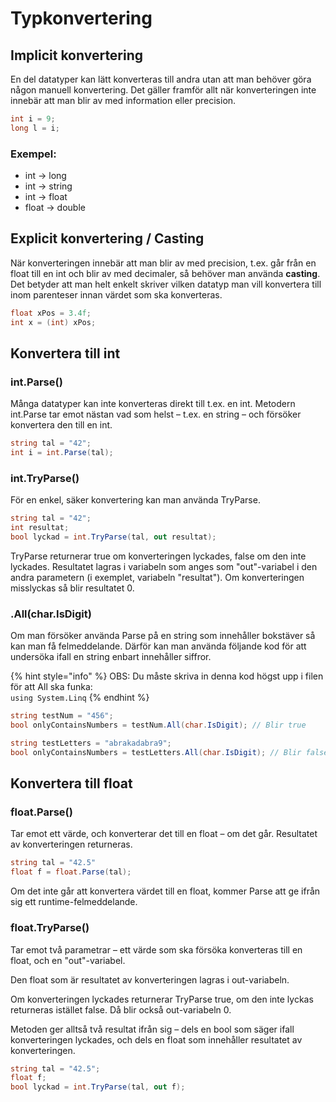 # Typkonvertering

## Implicit konvertering

En del datatyper kan lätt konverteras till andra utan att man behöver göra någon manuell konvertering. Det gäller framför allt när konverteringen inte innebär att man blir av med information eller precision.

```csharp
int i = 9;
long l = i;
```

### Exempel:

* int → long
* int → string
* int → float
* float → double

## Explicit konvertering / Casting

När konverteringen innebär att man blir av med precision, t.ex. går från en float till en int och blir av med decimaler, så behöver man använda **casting**. Det betyder att man helt enkelt skriver vilken datatyp man vill konvertera till inom parenteser innan värdet som ska konverteras.

```csharp
float xPos = 3.4f;
int x = (int) xPos;
```

## Konvertera till int

### int.Parse()

Många datatyper kan inte konverteras direkt till t.ex. en int. Metodern int.Parse tar emot nästan vad som helst – t.ex. en string – och försöker konvertera den till en int.

```csharp
string tal = "42";
int i = int.Parse(tal);
```

### int.TryParse()

För en enkel, säker konvertering kan man använda TryParse.

```csharp
string tal = "42";
int resultat;
bool lyckad = int.TryParse(tal, out resultat);
```

TryParse returnerar true om konverteringen lyckades, false om den inte lyckades. Resultatet lagras i variabeln som anges som "out"-variabel i den andra parametern (i exemplet, variabeln "resultat"). Om konverteringen misslyckas så blir resultatet 0.

### .All(char.IsDigit)

Om man försöker använda Parse på en string som innehåller bokstäver så kan man få felmeddelande. Därför kan man använda följande kod för att undersöka ifall en string enbart innehåller siffror.

{% hint style="info" %}
OBS: Du måste skriva in denna kod högst upp i filen för att All ska funka:\
`using System.Linq`
{% endhint %}

```csharp
string testNum = "456";
bool onlyContainsNumbers = testNum.All(char.IsDigit); // Blir true

string testLetters = "abrakadabra9";
bool onlyContainsNumbers = testLetters.All(char.IsDigit); // Blir false
```

## Konvertera till float

### float.Parse()

Tar emot ett värde, och konverterar det till en float – om det går. Resultatet av konverteringen returneras.

```csharp
string tal = "42.5"
float f = float.Parse(tal);
```

Om det inte går att konvertera värdet till en float, kommer Parse att ge ifrån sig ett runtime-felmeddelande.

### float.TryParse()

Tar emot två parametrar – ett värde som ska försöka konverteras till en float, och en "out"-variabel.

Den float som är resultatet av konverteringen lagras i out-variabeln.

Om konverteringen lyckades returnerar TryParse true, om den inte lyckas returneras istället false. Då blir också out-variabeln 0.

Metoden ger alltså två resultat ifrån sig – dels en bool som säger ifall konverteringen lyckades, och dels en float som innehåller resultatet av konverteringen.

```csharp
string tal = "42.5";
float f;
bool lyckad = int.TryParse(tal, out f);
```
